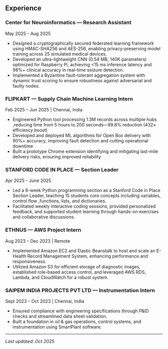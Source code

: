 ## Experience


### Center for Neuroinformatics — Research Assistant
May 2025 - Aug 2025

- Designed a cryptographically secured federated learning framework using HMAC-SHA256 and AES-256, enabling privacy-preserving model training across 25 simulated medical devices.
- Developed an ultra-lightweight CNN (0.54 MB, 140K parameters) optimized for Raspberry Pi, achieving <15 ms inference latency and 98%+ clinical accuracy in real-time seizure detection.
- Implemented a Byzantine fault-tolerant aggregation system with dynamic trust scoring to ensure robustness against adversarial and faulty nodes.

### FLIPKART — Supply Chain Machine Learning Intern
Feb 2025 – Jun 2025 | Chennai, India

- Engineered Python tool processing 1.3M records across multiple hubs ,reducing time from 5 hours to 200 seconds—99.8% reduction
(432× efficiency boost)
- Developed and deployed ML algorithms for Open Box delivery with 90%+ accuracy, improving fault detection and cutting operational
downtime
- Built a prototype Chrome extension identifying and mitigating last-mile delivery risks, ensuring improved reliability

### STANFORD CODE IN PLACE — Section Leader
Apr 2025 - June 2025
- Led a 6-week Python programming section as a Stanford Code in Place Section Leader, teaching 15 students core concepts including variables, control flow ,functions, lists, and dictionaries.
- Facilitated weekly interactive coding sessions, provided personalized feedback, and supported student learning through hands-on exercises and collaborative discussions.

### ETHNUS — AWS Project Intern
Aug 2023 – Dec 2023 | Remote

- Implemented Amazon EC2 and Elastic Beanstalk to host and scale an E-Health Record Management System, enhancing performance and responsiveness.
- Utilized Amazon S3 for efficient storage of diagnostic images, established role-based access control, and leveraged AWS RDS, Lambda, and CloudWatch for a robust system.

### SAIPEM INDIA PROJECTS PVT LTD — Instrumentation Intern
Sept 2023 – Oct 2023 | Chennai, India

- Ensured compliance with engineering specifications through P&ID checks and streamlined data sheet validation.
- Built a foundation in oil & gas operations, control systems, and instrumentation using SmartPlant software.

---

_Last updated: Oct 2025_
